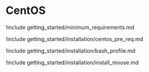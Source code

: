 # CentOS

!include getting_started/minimum_requirements.md

!include getting_started/installation/centos_pre_req.md

!include getting_started/installation/bash_profile.md

!include getting_started/installation/install_moose.md
